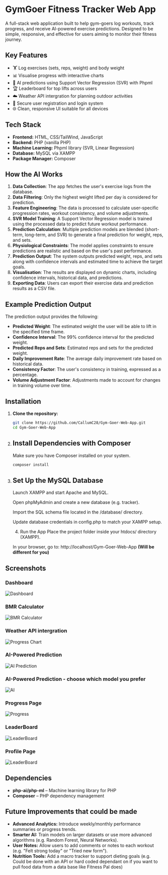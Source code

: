 # GymGoer Fitness Tracker Web App

A full-stack web application built to help gym-goers log workouts, track progress, and receive AI-powered exercise predictions. Designed to be simple, responsive, and effective for users aiming to monitor their fitness journey.

## Key Features

- 🏋️ Log exercises (sets, reps, weight) and body weight
- 📊 Visualise progress with interactive charts
- 🧠 AI predictions using Support Vector Regression (SVR) with Phpml
- 🏆 Leaderboard for top lifts across users
- ☁️ Weather API intergration for planning outdoor activities
- 🔐 Secure user registration and login system
- 🌐 Clean, responsive UI suitable for all devices

## Tech Stack

- **Frontend:** HTML, CSS/TailWind, JavaScript
- **Backend:** PHP (vanilla PHP)
- **Machine Learning:** Phpml library (SVR, Linear Regression)
- **Database:** MySQL via XAMPP
- **Package Manager:** Composer

## How the AI Works

1. **Data Collection**: The app fetches the user's exercise logs from the database.
2. **Data Filtering**: Only the highest weight lifted per day is considered for prediction.
3. **Feature Engineering**: The data is processed to calculate user-specific progression rates, workout consistency, and volume adjustments.
4. **SVR Model Training**: A Support Vector Regression model is trained using the processed data to predict future workout performance.
5. **Prediction Calculation**: Multiple prediction models are blended (short-term, long-term, and SVR) to generate a final prediction for weight, reps, and sets.
6. **Physiological Constraints**: The model applies constraints to ensure predictions are realistic and based on the user's past performance.
7. **Prediction Output**: The system outputs predicted weight, reps, and sets along with confidence intervals and estimated time to achieve the target goals.
8. **Visualisation**: The results are displayed on dynamic charts, including confidence intervals, historical data, and predictions.
9. **Exporting Data**: Users can export their exercise data and prediction results as a CSV file.

## Example Prediction Output

The prediction output provides the following:

- **Predicted Weight**: The estimated weight the user will be able to lift in the specified time frame.
- **Confidence Interval**: The 99% confidence interval for the predicted weight.
- **Predicted Reps and Sets**: Estimated reps and sets for the predicted weight.
- **Daily Improvement Rate**: The average daily improvement rate based on historical data.
- **Consistency Factor**: The user's consistency in training, expressed as a percentage.
- **Volume Adjustment Factor**: Adjustments made to account for changes in training volume over time.


## Installation

1. **Clone the repository:**
   ```bash
   git clone https://github.com/CallumC28/Gym-Goer-Web-App.git
   cd Gym-Goer-Web-App

2. ## Install Dependencies with Composer ##
   Make sure you have Composer installed on your system.
   ```bash
   composer install

3. ## Set Up the MySQL Database ##
   Launch XAMPP and start Apache and MySQL.
   
   Open phpMyAdmin and create a new database (e.g. tracker).
   
   Import the SQL schema file located in the /database/ directory.
   
   Update database credentials in config.php to match your XAMPP setup.
   
   4. Run the App
   Place the project folder inside your htdocs/ directory (XAMPP).
   
   In your browser, go to:
   http://localhost/Gym-Goer-Web-App **(Will be different for you)**

## Screenshots

### Dashboard
![Dashboard](screenshots/dashboard.png) 

### BMR Calculator
![BMR Calculator](screenshots/Screenshot(9).png)

### Weather API intergration
![Progress Chart](screenshots/Screenshot(8).png)

### AI-Powered Prediction
![AI Prediction](screenshots/Screenshot(10).png)

### AI-Powered Prediction - choose which model you prefer
![AI](screenshots/AI_Modal.png)

### Progress Page
![Progress](screenshots/progress.png)

### LeaderBoard
![LeaderBoard](screenshots/leaderboard.png)

### Profile Page
![LeaderBoard](screenshots/profile.png)
   
## Dependencies
 -  **php-ai/php-ml** – Machine learning library for PHP
 -  **Composer** – PHP dependency management

## Future Improvements that could be made
 -  **Advanced Analytics:** Introduce weekly/monthly performance summaries or progress trends.
 -  **Smarter AI:** Train models on larger datasets or use more advanced algorithms (e.g. Random Forest, Neural Networks).
 -  **User Notes:** Allow users to add comments or notes to each workout (e.g. "Felt strong today" or "Tried new form").
 -  **Nutrition Tools:** Add a macro tracker to support dieting goals (e.g. Could be done with an API or hard coded dependant on if you want to pull food data from a data base like Fitness Pal does)

